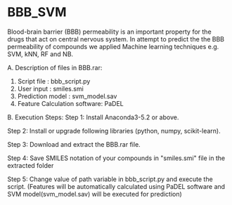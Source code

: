 # BBB_SVM
Blood-brain barrier (BBB) permeability is an important property for the drugs that act on central nervous system. In attempt to predict the the BBB permeability of compounds we applied Machine learning techniques e.g. SVM, kNN, RF and NB. 

A. Description of files in BBB.rar:
1. Script file : bbb_script.py
2. User input : smiles.smi
3. Prediction model : svm_model.sav
4. Feature Calculation software: PaDEL

B. Execution Steps:
Step 1: Install Anaconda3-5.2 or above.

Step 2: Install or upgrade following libraries (python, numpy, scikit-learn).

Step 3: Download and extract the BBB.rar file. 

Step 4: Save SMILES notation of your compounds in "smiles.smi" file in the extracted folder

Step 5: Change value of path variable in bbb_script.py and execute the script. (Features will be automatically calculated using PaDEL software and SVM model(svm_model.sav) will be executed for prediction)
